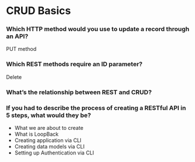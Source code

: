 # CRUD Basics
### Which HTTP method would you use to update a record through an API?
PUT method

### Which REST methods require an ID parameter?
Delete

### What’s the relationship between REST and CRUD?

### If you had to describe the process of creating a RESTful API in 5 steps, what would they be?
- What we are about to create
- What is LoopBack
- Creating application via CLI
- Creating data models via CLI
- Setting up Authentication via CLI
